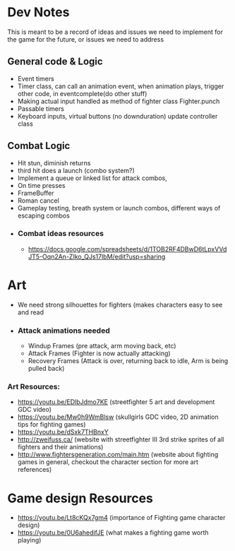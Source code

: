 ﻿# Dev Notes 
This is meant to be a record of ideas and issues we need to implement for the game for the future, or issues we need to address

## General code & Logic
- Event timers 
- Timer class, can call an animation event,
when animation plays, trigger other code, in eventcomplete(do other stuff)
- Making actual input handled as method of fighter class Fighter.punch 
- Passable timers
- Keyboard inputs, virtual buttons (no downduration) update controller class

## Combat Logic
- Hit stun, diminish returns
- third hit does a launch (combo system?)
- Implement a queue or linked list for attack combos,
- On time presses 
- FrameBuffer
- Roman cancel
- Gameplay testing, breath system or launch combos, different ways of escaping combos 
- ### Combat ideas resources
	- https://docs.google.com/spreadsheets/d/1TOB2RF4DBwD6tLpxVVdJT5-Oqn2An-ZIko_QJs17lbM/edit?usp=sharing

# Art
- We need strong silhouettes for fighters (makes characters easy to see and read
- ### Attack animations needed
	- Windup Frames (pre attack, arm moving back, etc)
	- Attack Frames (Fighter is now actually attacking)
	- Recovery Frames (Attack is over, returning back to idle, Arm is being pulled back)
### Art Resources:
- https://youtu.be/EDlbJdmo7KE (streetfighter 5 art and development GDC video)
- https://youtu.be/Mw0h9WmBlsw  (skullgirls GDC video, 2D animation tips for fighting games)
- https://youtu.be/dSxk7THBnxY
- http://zweifuss.ca/ (website with streetfighter III 3rd strike sprites of all fighters and their animations)
- http://www.fightersgeneration.com/main.htm (website about fighting games in general, checkout the character section for more art references)
# Game design Resources
- https://youtu.be/Lt8cKQx7gm4 (importance of Fighting game character design) 
- https://youtu.be/0U6ahedifJE (what makes a fighting game worth playing)
